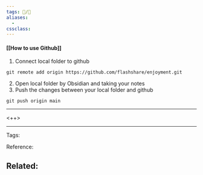 ```yaml
---
tags: 📝️/🌱️
aliases: 
  - 
cssclass: 
---
```


#### [[How to use Github]]
1. Connect local folder to github 
```
git remote add origin https://github.com/flashshare/enjoyment.git
```

2. Open local folder by Obsidian and taking your notes
3. Push the changes between your local folder and github 
```
git push origin main
```
---

<++>

---
Tags: 

Reference:

Related:
- 